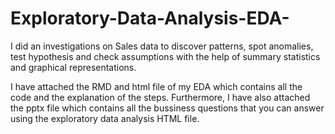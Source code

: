 # Exploratory-Data-Analysis-EDA-
I did an investigations on Sales data to discover patterns, spot anomalies, test hypothesis and check assumptions with the help of summary statistics and graphical representations.

I have attached the RMD and html file of my EDA which contains all the code and the explanation of the steps. Furthermore, I have also attached the pptx file which contains all the bussiness questions that you can answer using the exploratory data analysis HTML file.
